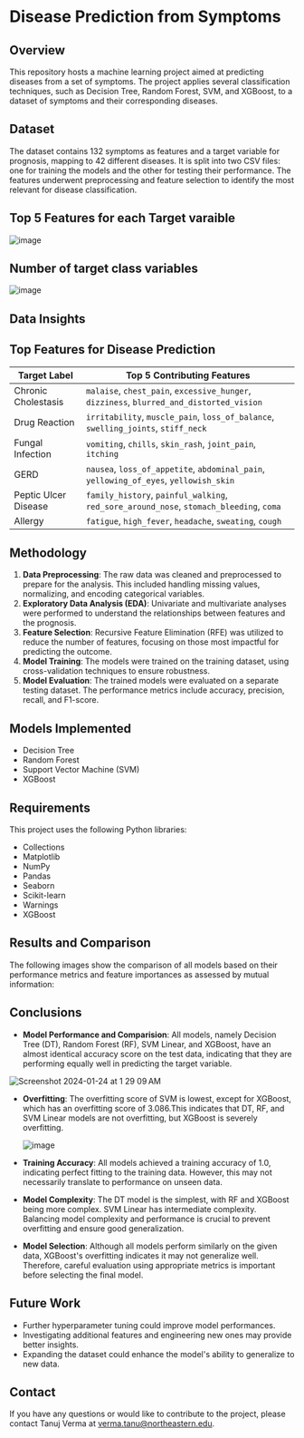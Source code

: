 # Disease Prediction from Symptoms

## Overview
This repository hosts a machine learning project aimed at predicting diseases from a set of symptoms. The project applies several classification techniques, such as Decision Tree, Random Forest, SVM, and XGBoost, to a dataset of symptoms and their corresponding diseases.

## Dataset
The dataset contains 132 symptoms as features and a target variable for prognosis, mapping to 42 different diseases. It is split into two CSV files: one for training the models and the other for testing their performance. The features underwent preprocessing and feature selection to identify the most relevant for disease classification.

## Top 5 Features for each Target varaible
  ![image](https://github.com/tanzealist/Disease-Prediction-Benchmarking/assets/114698958/31d2351a-2bca-4a02-9259-d4d01d11f213)

## Number of target class variables
  ![image](https://github.com/tanzealist/Disease-Prediction-Benchmarking/assets/114698958/c1b955fb-4fdd-45e2-92d2-a505143ee99b)

## Data Insights
## Top Features for Disease Prediction

| Target Label          | Top 5 Contributing Features                                 |
|-----------------------|-------------------------------------------------------------|
| Chronic Cholestasis   | `malaise`, `chest_pain`, `excessive_hunger`, `dizziness`, `blurred_and_distorted_vision` |
| Drug Reaction         | `irritability`, `muscle_pain`, `loss_of_balance`, `swelling_joints`, `stiff_neck`       |
| Fungal Infection      | `vomiting`, `chills`, `skin_rash`, `joint_pain`, `itching`                              |
| GERD                  | `nausea`, `loss_of_appetite`, `abdominal_pain`, `yellowing_of_eyes`, `yellowish_skin`   |
| Peptic Ulcer Disease  | `family_history`, `painful_walking`, `red_sore_around_nose`, `stomach_bleeding`, `coma` |
| Allergy               | `fatigue`, `high_fever`, `headache`, `sweating`, `cough`                                |



## Methodology
1. **Data Preprocessing**: The raw data was cleaned and preprocessed to prepare for the analysis. This included handling missing values, normalizing, and encoding categorical variables.
2. **Exploratory Data Analysis (EDA)**: Univariate and multivariate analyses were performed to understand the relationships between features and the prognosis.
3. **Feature Selection**: Recursive Feature Elimination (RFE) was utilized to reduce the number of features, focusing on those most impactful for predicting the outcome.
4. **Model Training**: The models were trained on the training dataset, using cross-validation techniques to ensure robustness.
5. **Model Evaluation**: The trained models were evaluated on a separate testing dataset. The performance metrics include accuracy, precision, recall, and F1-score.

## Models Implemented
- Decision Tree
- Random Forest
- Support Vector Machine (SVM)
- XGBoost

## Requirements
This project uses the following Python libraries:
- Collections
- Matplotlib
- NumPy
- Pandas
- Seaborn
- Scikit-learn
- Warnings
- XGBoost

## Results and Comparison
The following images show the comparison of all models based on their performance metrics and feature importances as assessed by mutual information:

## Conclusions

- **Model Performance and Comparision**: All models, namely Decision Tree (DT), Random Forest (RF), SVM Linear, and XGBoost, have an almost identical accuracy score on the test data, indicating that they are performing equally well in predicting the target variable.

 ![Screenshot 2024-01-24 at 1 29 09 AM](https://github.com/tanzealist/Disease-Prediction-Benchmarking/assets/114698958/44f085ff-2ccf-4615-bbb4-726a723ea08e)

- **Overfitting**: The overfitting score of SVM is lowest, except for XGBoost, which has an overfitting score of 3.086.This indicates that DT, RF, and SVM Linear models are not overfitting, but XGBoost is severely overfitting.
  
  ![image](https://github.com/tanzealist/Disease-Prediction-Benchmarking/assets/114698958/458b0b80-7216-4565-aca4-8424cd3ac6da)

- **Training Accuracy**: All models achieved a training accuracy of 1.0, indicating perfect fitting to the training data. However, this may not necessarily translate to performance on unseen data.
  
- **Model Complexity**: The DT model is the simplest, with RF and XGBoost being more complex. SVM Linear has intermediate complexity. Balancing model complexity and performance is crucial to prevent overfitting and ensure good generalization.

- **Model Selection**: Although all models perform similarly on the given data, XGBoost's overfitting indicates it may not generalize well. Therefore, careful evaluation using appropriate metrics is important before selecting the final model.

## Future Work
- Further hyperparameter tuning could improve model performances.
- Investigating additional features and engineering new ones may provide better insights.
- Expanding the dataset could enhance the model's ability to generalize to new data.

## Contact
If you have any questions or would like to contribute to the project, please contact Tanuj Verma at verma.tanu@northeastern.edu.



